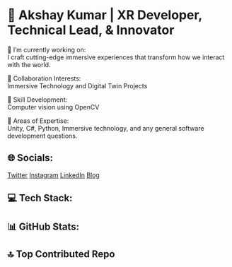 # 💫   Akshay Kumar | XR Developer, Technical Lead, & Innovator 

🔭 I’m currently working on: &nbsp;  
	I craft cutting-edge immersive experiences that transform how we interact with the world.	

👯 Collaboration Interests: &nbsp;  
Immersive Technology and Digital Twin Projects

🌱 Skill Development: &nbsp;  
Computer vision using OpenCV

💬 Areas of Expertise: &nbsp;  
Unity, C#, Python, Immersive technology, and any general software development questions.

🌐 **Socials:**
---
[Twitter](https://twitter.com/techieAKR) [Instagram](https://www.instagram.com/techieakr/) [LinkedIn](https://www.linkedin.com/in/akshay-kumar-august03/) [Blog](https://medium.com/@techieAKR)

💻 Tech Stack:
---

📊 GitHub Stats:
---




🔝 Top Contributed Repo
---



